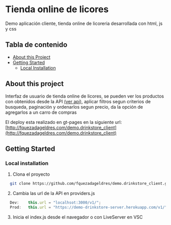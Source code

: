 # Tienda online de licores 

Demo aplicación cliente, tienda online de licoreria desarrollada con html, js y css

## Tabla de contenido

* [About this Project](#about-this-project)
* [Getting Started](#getting-started)
  * [Local Installation](#local-installation)

## About this project

Interfaz de usuario de tienda online de licores, se pueden ver los productos con obtenidos desde la API
[(ver api)](https://github.com/fquezadageldres/demo.drinkstore_server), aplicar filtros segun criterios de busqueda, paginación y ordenarlos segun precio, da la opción de 
agregarlos a un carro de compras 

El deploy esta realizado en gt-pages en la siguiente url: [http://fquezadageldres.com/demo.drinkstore_client](http://fquezadageldres.com/demo.drinkstore_client)

## Getting Started

### Local installation

1. Clona el proyecto

```bash
  git clone https://github.com/fquezadageldres/demo.drinkstore_client.git
```

2. Cambia las url de la API en providers.js 

```js
  Dev:    this.url = "localhsot:3000/v1/";
  Prod:   this.url = "https://demo-drinkstore-server.herokuapp.com/v1/";
```

3. Inicia el index.js desde el navegador o con LiveServer en VSC

  

  
